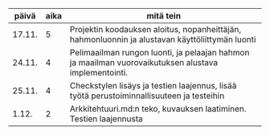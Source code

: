 päivä | aika | mitä tein
----- | ---- | ---------
| 17.11. |  5   | Projektin koodauksen aloitus, nopanheittäjän, hahmonluonnin ja alustavan käyttöliittymän luonti |
| 24.11. |  4   | Pelimaailman rungon luonti, ja pelaajan hahmon ja maailman vuorovaikutuksen alustava implementointi.|
| 25.11. |  4   | Checkstylen lisäys ja testien laajennus, lisää työtä perustoiminnallisuuteen ja testeihin|
| 1.12. |  2   | Arkkitehtuuri.md:n teko, kuvauksen laatiminen. Testien laajennusta|

